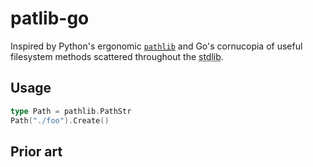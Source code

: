 # patlib-go

Inspired by Python's ergonomic [`pathlib`][python-pathlib] and Go's cornucopia of useful filesystem methods scattered throughout the <abbr title="Standard library">stdlib</abbr>.

## Usage
<!-- TODO: draw from an example -->
```go
type Path = pathlib.PathStr
Path("./foo").Create()
```
## Prior art
<!--
https://pkg.go.dev/github.com/chigopher/pathlib: structs
https://pkg.go.dev/github.com/gershwinlabs/pathlib: spicy string
-->


[python-pathlib]: https://docs.python.org/3/library/pathlib.html
